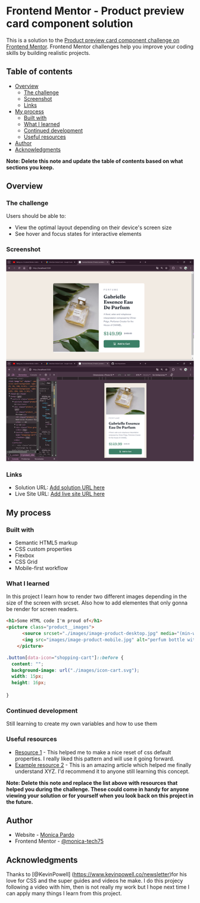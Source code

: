 # Frontend Mentor - Product preview card component solution

This is a solution to the [Product preview card component challenge on Frontend Mentor](https://www.frontendmentor.io/challenges/product-preview-card-component-GO7UmttRfa). Frontend Mentor challenges help you improve your coding skills by building realistic projects. 

## Table of contents

- [Overview](#overview)
  - [The challenge](#the-challenge)
  - [Screenshot](#screenshot)
  - [Links](#links)
- [My process](#my-process)
  - [Built with](#built-with)
  - [What I learned](#what-i-learned)
  - [Continued development](#continued-development)
  - [Useful resources](#useful-resources)
- [Author](#author)
- [Acknowledgments](#acknowledgments)

**Note: Delete this note and update the table of contents based on what sections you keep.**

## Overview

### The challenge

Users should be able to:

- View the optimal layout depending on their device's screen size
- See hover and focus states for interactive elements

### Screenshot

![](./images/product_card_component.png)
![](./images/product_card_component_mobile.png)



### Links

- Solution URL: [Add solution URL here](https://github.com/monica-tech75/perfume-card)
- Live Site URL: [Add live site URL here](https://your-live-site-url.com)

## My process

### Built with

- Semantic HTML5 markup
- CSS custom properties
- Flexbox
- CSS Grid
- Mobile-first workflow


### What I learned

In this project I learn how to render two different images depending in the size of the screen with srcset.
Also how to add elementes that only gonna be render for screen readers.


```html
<h1>Some HTML code I'm proud of</h1>
<picture class="product__images">
      <source srcset="./images/image-product-desktop.jpg" media="(min-width: 600px)">
      <img src="images/image-product-mobile.jpg" alt="perfum bottle with green leaves around">
    </picture>
```
```css
.button[data-icon="shopping-cart"]::before {
  content: "";
  background-image: url("./images/icon-cart.svg");
  width: 15px;
  height: 16px;

}
```





### Continued development

Still learning to create my own variables and how to use them

### Useful resources

- [ Resource 1](https://www.joshwcomeau.com/css/custom-css-reset/) - This helped me to make a nice reset of css default properties. I really liked this pattern and will use it going forward.
- [Example resource 2](https://www.example.com) - This is an amazing article which helped me finally understand XYZ. I'd recommend it to anyone still learning this concept.

**Note: Delete this note and replace the list above with resources that helped you during the challenge. These could come in handy for anyone viewing your solution or for yourself when you look back on this project in the future.**

## Author

- Website - [Monica Pardo](https://github.com/monica-tech75)
- Frontend Mentor - [@monica-tech75](https://www.frontendmentor.io/profile/monica-tech75)




## Acknowledgments

Thanks to [@KevinPowell] (https://www.kevinpowell.co/newsletter)for his love for CSS and the super guides and videos he make.
I do this projecy following a video with him, then is not really my work but I hope next time I can apply many things I learn from this project.
